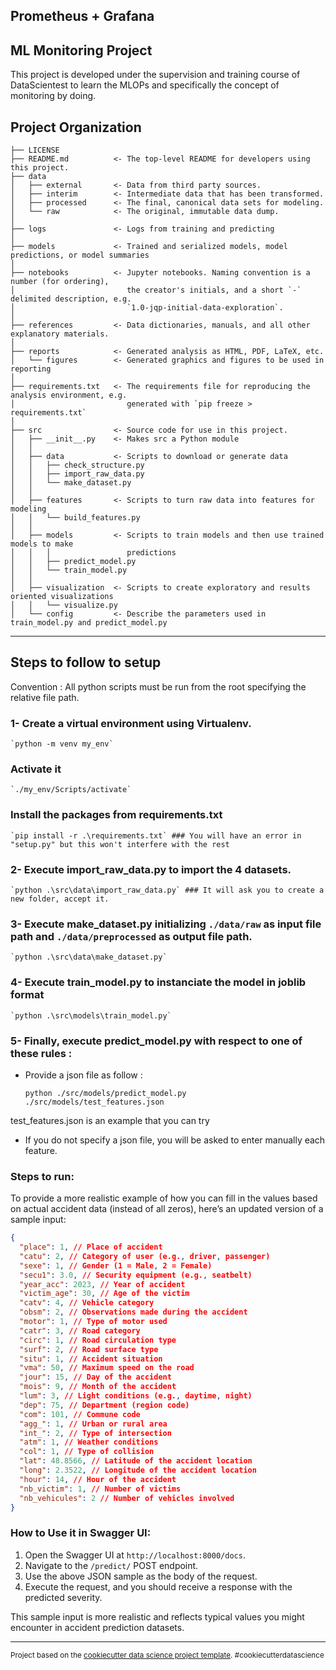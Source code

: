 ## Prometheus + Grafana

## ML Monitoring Project

This project is developed under the supervision and training course of DataScientest to learn the MLOPs and specifically the concept of monitoring by doing.

## Project Organization

    ├── LICENSE
    ├── README.md          <- The top-level README for developers using this project.
    ├── data
    │   ├── external       <- Data from third party sources.
    │   ├── interim        <- Intermediate data that has been transformed.
    │   ├── processed      <- The final, canonical data sets for modeling.
    │   └── raw            <- The original, immutable data dump.
    │
    ├── logs               <- Logs from training and predicting
    │
    ├── models             <- Trained and serialized models, model predictions, or model summaries
    │
    ├── notebooks          <- Jupyter notebooks. Naming convention is a number (for ordering),
    │                         the creator's initials, and a short `-` delimited description, e.g.
    │                         `1.0-jqp-initial-data-exploration`.
    │
    ├── references         <- Data dictionaries, manuals, and all other explanatory materials.
    │
    ├── reports            <- Generated analysis as HTML, PDF, LaTeX, etc.
    │   └── figures        <- Generated graphics and figures to be used in reporting
    │
    ├── requirements.txt   <- The requirements file for reproducing the analysis environment, e.g.
    │                         generated with `pip freeze > requirements.txt`
    │
    ├── src                <- Source code for use in this project.
    │   ├── __init__.py    <- Makes src a Python module
    │   │
    │   ├── data           <- Scripts to download or generate data
    │   │   ├── check_structure.py
    │   │   ├── import_raw_data.py
    │   │   └── make_dataset.py
    │   │
    │   ├── features       <- Scripts to turn raw data into features for modeling
    │   │   └── build_features.py
    │   │
    │   ├── models         <- Scripts to train models and then use trained models to make
    │   │   │                 predictions
    │   │   ├── predict_model.py
    │   │   └── train_model.py
    │   │
    │   ├── visualization  <- Scripts to create exploratory and results oriented visualizations
    │   │   └── visualize.py
    │   └── config         <- Describe the parameters used in train_model.py and predict_model.py

---

## Steps to follow to setup

Convention : All python scripts must be run from the root specifying the relative file path.

### 1- Create a virtual environment using Virtualenv.

    `python -m venv my_env`

### Activate it

    `./my_env/Scripts/activate`

### Install the packages from requirements.txt

    `pip install -r .\requirements.txt` ### You will have an error in "setup.py" but this won't interfere with the rest

### 2- Execute import_raw_data.py to import the 4 datasets.

    `python .\src\data\import_raw_data.py` ### It will ask you to create a new folder, accept it.

### 3- Execute make_dataset.py initializing `./data/raw` as input file path and `./data/preprocessed` as output file path.

    `python .\src\data\make_dataset.py`

### 4- Execute train_model.py to instanciate the model in joblib format

    `python .\src\models\train_model.py`

### 5- Finally, execute predict_model.py with respect to one of these rules :

- Provide a json file as follow :

  `python ./src/models/predict_model.py ./src/models/test_features.json`

test_features.json is an example that you can try

- If you do not specify a json file, you will be asked to enter manually each feature.

### Steps to run:

To provide a more realistic example of how you can fill in the values based on actual accident data (instead of all zeros), here’s an updated version of a sample input:

```json
{
  "place": 1, // Place of accident
  "catu": 2, // Category of user (e.g., driver, passenger)
  "sexe": 1, // Gender (1 = Male, 2 = Female)
  "secu1": 3.0, // Security equipment (e.g., seatbelt)
  "year_acc": 2023, // Year of accident
  "victim_age": 30, // Age of the victim
  "catv": 4, // Vehicle category
  "obsm": 2, // Observations made during the accident
  "motor": 1, // Type of motor used
  "catr": 3, // Road category
  "circ": 1, // Road circulation type
  "surf": 2, // Road surface type
  "situ": 1, // Accident situation
  "vma": 50, // Maximum speed on the road
  "jour": 15, // Day of the accident
  "mois": 9, // Month of the accident
  "lum": 3, // Light conditions (e.g., daytime, night)
  "dep": 75, // Department (region code)
  "com": 101, // Commune code
  "agg_": 1, // Urban or rural area
  "int_": 2, // Type of intersection
  "atm": 1, // Weather conditions
  "col": 1, // Type of collision
  "lat": 48.8566, // Latitude of the accident location
  "long": 2.3522, // Longitude of the accident location
  "hour": 14, // Hour of the accident
  "nb_victim": 1, // Number of victims
  "nb_vehicules": 2 // Number of vehicles involved
}
```

### How to Use it in Swagger UI:

1. Open the Swagger UI at `http://localhost:8000/docs`.
2. Navigate to the `/predict/` POST endpoint.
3. Use the above JSON sample as the body of the request.
4. Execute the request, and you should receive a response with the predicted severity.

This sample input is more realistic and reflects typical values you might encounter in accident prediction datasets.

---

<p><small>Project based on the <a target="_blank" href="https://drivendata.github.io/cookiecutter-data-science/">cookiecutter data science project template</a>. #cookiecutterdatascience</small></p>
